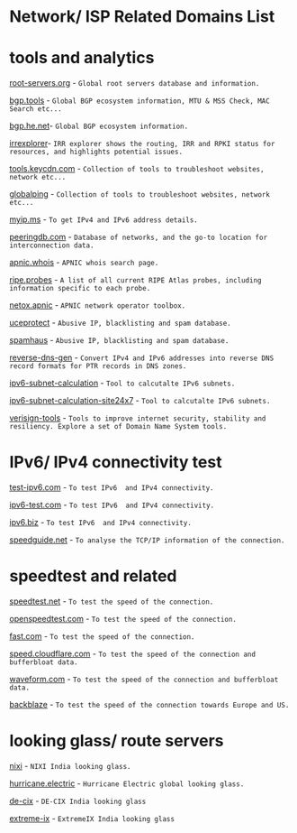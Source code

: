# Network/ ISP Related Domains List

# tools and analytics
[root-servers.org](https://root-servers.org/) - ```Global root servers database and information.```

[bgp.tools](https://bgp.tools/) - ```Global BGP ecosystem information, MTU & MSS Check, MAC Search etc...```

[bgp.he.net](https://bgp.he.net/)- ```Global BGP ecosystem information.```

[irrexplorer](https://irrexplorer.nlnog.net/)- ```IRR explorer shows the routing, IRR and RPKI status for resources, and highlights potential issues.```

[tools.keycdn.com](https://tools.keycdn.com/) - ```Collection of tools to troubleshoot websites, network etc...```

[globalping](https://www.jsdelivr.com/globalping) - ```Collection of tools to troubleshoot websites, network etc...```

[myip.ms](https://myip.ms) - ```To get IPv4 and IPv6 address details.```

[peeringdb.com](https://www.peeringdb.com/) - ```Database of networks, and the go-to location for interconnection data.```

[apnic.whois](https://wq.apnic.net//static/search.html) - ```APNIC whois search page.```

[ripe.probes](https://atlas.ripe.net/probes) - ```A list of all current RIPE Atlas probes, including information specific to each probe.```

[netox.apnic](https://netox.apnic.net/) - ```APNIC network operator toolbox.```

[uceprotect](https://www.uceprotect.net/en/rblcheck.php) - ```Abusive IP, blacklisting and spam database.```

[spamhaus](https://check.spamhaus.org/) - ```Abusive IP, blacklisting and spam database.```

[reverse-dns-gen](https://www.whatsmydns.net/reverse-dns-generator) - ```Convert IPv4 and IPv6 addresses into reverse DNS record formats for PTR records in DNS zones.```

[ipv6-subnet-calculation](https://www.internex.at/de/toolbox/ipv6) - ```Tool to calcutalte IPv6 subnets.```

[ipv6-subnet-calculation-site24x7](https://www.site24x7.com/tools/ipv6-subnetcalculator.html) - ```Tool to calcutalte IPv6 subnets.```

[verisign-tools](https://www.verisign.com/en_US/company-information/verisign-labs/internet-security-tools/index.xhtml) - ```Tools to improve internet security, stability and resiliency. Explore a set of Domain Name System tools.```


# IPv6/ IPv4 connectivity test
[test-ipv6.com](https://test-ipv6.com/) - ```To test IPv6  and IPv4 connectivity.```

[ipv6-test.com](https://ipv6-test.com/) - ```To test IPv6  and IPv4 connectivity.```

[ipv6.biz](https://ip6.biz/) - ```To test IPv6  and IPv4 connectivity.```

[speedguide.net](http://www.speedguide.net:8080/) - ```To analyse the TCP/IP information of the connection.```

# speedtest and related
[speedtest.net](https://www.speedtest.net/) - ```To test the speed of the connection.```

[openspeedtest.com](https://openspeedtest.com/) - ```To test the speed of the connection.```

[fast.com](https://fast.com/) - ```To test the speed of the connection.```

[speed.cloudflare.com](https://speed.cloudflare.com/) - ```To test the speed of the connection and bufferbloat data.```

[waveform.com](https://www.waveform.com/tools/bufferbloat) - ```To test the speed of the connection and bufferbloat data.```

[backblaze](https://www.backblaze.com/cloud-backup/resources/speedtest) - ```To test the speed of the connection towards Europe and US.```

# looking glass/ route servers
[nixi](https://lg.nixi.in/) - ```NIXI India looking glass.```

[hurricane.electric](https://lg.he.net/) - ```Hurricane Electric global looking glass.```

[de-cix](https://alice-lg.theixp.net/) - ```DE-CIX India looking glass```

[extreme-ix](https://lg.extreme-ix.org/lg) - ```ExtremeIX India looking glass```

